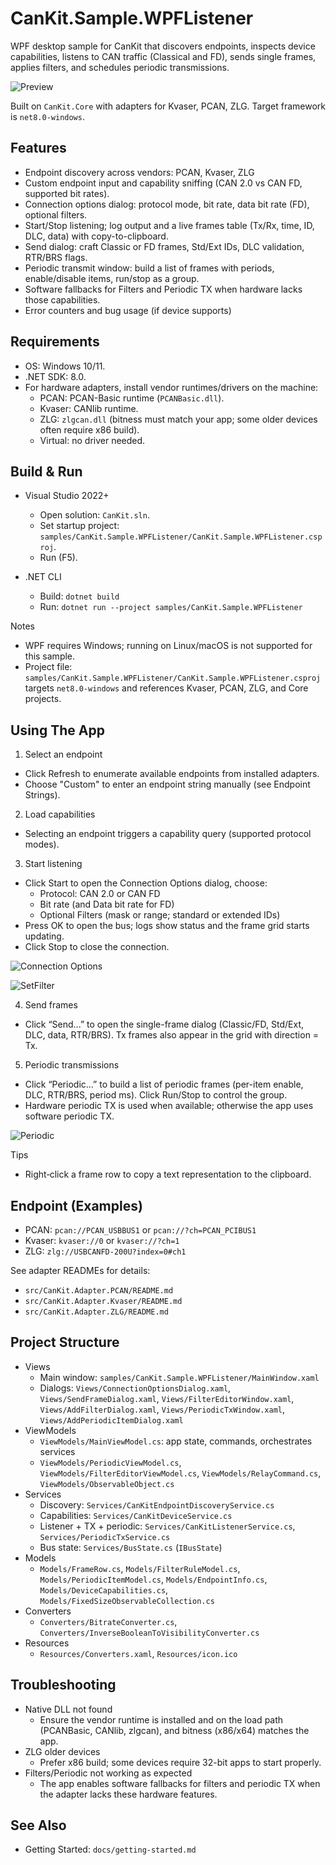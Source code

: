 # CanKit.Sample.WPFListener

WPF desktop sample for CanKit that discovers endpoints, inspects device capabilities, listens to CAN traffic (Classical and FD), sends single frames, applies filters, and schedules periodic transmissions.

![Preview](https://github.com/pkuyo/CanKit/blob/master/docs/pics/cankitdemo_preview1.png)

Built on `CanKit.Core` with adapters for Kvaser, PCAN, ZLG. 
Target framework is `net8.0-windows`.

## Features

- Endpoint discovery across vendors: PCAN, Kvaser, ZLG
- Custom endpoint input and capability sniffing (CAN 2.0 vs CAN FD, supported bit rates).
- Connection options dialog: protocol mode, bit rate, data bit rate (FD), optional filters.
- Start/Stop listening; log output and a live frames table (Tx/Rx, time, ID, DLC, data) with copy-to-clipboard.
- Send dialog: craft Classic or FD frames, Std/Ext IDs, DLC validation, RTR/BRS flags.
- Periodic transmit window: build a list of frames with periods, enable/disable items, run/stop as a group.
- Software fallbacks for Filters and Periodic TX when hardware lacks those capabilities.
- Error counters and bug usage (if device supports)

## Requirements

- OS: Windows 10/11.
- .NET SDK: 8.0.
- For hardware adapters, install vendor runtimes/drivers on the machine:
  - PCAN: PCAN-Basic runtime (`PCANBasic.dll`).
  - Kvaser: CANlib runtime.
  - ZLG: `zlgcan.dll` (bitness must match your app; some older devices often require x86 build).
  - Virtual: no driver needed.

## Build & Run

- Visual Studio 2022+
  - Open solution: `CanKit.sln`.
  - Set startup project: `samples/CanKit.Sample.WPFListener/CanKit.Sample.WPFListener.csproj`.
  - Run (F5).

- .NET CLI
  - Build: `dotnet build`
  - Run: `dotnet run --project samples/CanKit.Sample.WPFListener`

Notes
- WPF requires Windows; running on Linux/macOS is not supported for this sample.
- Project file: `samples/CanKit.Sample.WPFListener/CanKit.Sample.WPFListener.csproj` targets `net8.0-windows` and references Kvaser, PCAN, ZLG, and Core projects.

## Using The App

1) Select an endpoint
- Click Refresh to enumerate available endpoints from installed adapters.
- Choose "Custom" to enter an endpoint string manually (see Endpoint Strings).

2) Load capabilities
- Selecting an endpoint triggers a capability query (supported protocol modes).

3) Start listening
- Click Start to open the Connection Options dialog, choose:
  - Protocol: CAN 2.0 or CAN FD
  - Bit rate (and Data bit rate for FD)
  - Optional Filters (mask or range; standard or extended IDs)
- Press OK to open the bus; logs show status and the frame grid starts updating.
- Click Stop to close the connection.

![Connection Options](https://github.com/pkuyo/CanKit/blob/master/docs/pics/cankitdemo_preview4.png)

![SetFilter](https://github.com/pkuyo/CanKit/blob/master/docs/pics/cankitdemo_preview2.png)

4) Send frames
- Click “Send...” to open the single-frame dialog (Classic/FD, Std/Ext, DLC, data, RTR/BRS). Tx frames also appear in the grid with direction = Tx.

5) Periodic transmissions
- Click “Periodic...” to build a list of periodic frames (per-item enable, DLC, RTR/BRS, period ms). Click Run/Stop to control the group.
- Hardware periodic TX is used when available; otherwise the app uses software periodic TX.

![Periodic](https://github.com/pkuyo/CanKit/blob/master/docs/pics/cankitdemo_preview3.png)

Tips
- Right‑click a frame row to copy a text representation to the clipboard.

## Endpoint (Examples)

- PCAN: `pcan://PCAN_USBBUS1` or `pcan://?ch=PCAN_PCIBUS1`
- Kvaser: `kvaser://0` or `kvaser://?ch=1`
- ZLG: `zlg://USBCANFD-200U?index=0#ch1`

See adapter READMEs for details:
- `src/CanKit.Adapter.PCAN/README.md`
- `src/CanKit.Adapter.Kvaser/README.md`
- `src/CanKit.Adapter.ZLG/README.md`

## Project Structure

- Views
  - Main window: `samples/CanKit.Sample.WPFListener/MainWindow.xaml`
  - Dialogs: `Views/ConnectionOptionsDialog.xaml`, `Views/SendFrameDialog.xaml`, `Views/FilterEditorWindow.xaml`, `Views/AddFilterDialog.xaml`, `Views/PeriodicTxWindow.xaml`, `Views/AddPeriodicItemDialog.xaml`
- ViewModels
  - `ViewModels/MainViewModel.cs`: app state, commands, orchestrates services
  - `ViewModels/PeriodicViewModel.cs`, `ViewModels/FilterEditorViewModel.cs`, `ViewModels/RelayCommand.cs`, `ViewModels/ObservableObject.cs`
- Services
  - Discovery: `Services/CanKitEndpointDiscoveryService.cs`
  - Capabilities: `Services/CanKitDeviceService.cs`
  - Listener + TX + periodic: `Services/CanKitListenerService.cs`, `Services/PeriodicTxService.cs`
  - Bus state: `Services/BusState.cs` (`IBusState`)
- Models
  - `Models/FrameRow.cs`, `Models/FilterRuleModel.cs`, `Models/PeriodicItemModel.cs`, `Models/EndpointInfo.cs`, `Models/DeviceCapabilities.cs`, `Models/FixedSizeObservableCollection.cs`
- Converters
  - `Converters/BitrateConverter.cs`, `Converters/InverseBooleanToVisibilityConverter.cs`
- Resources
  - `Resources/Converters.xaml`, `Resources/icon.ico`

## Troubleshooting

- Native DLL not found
  - Ensure the vendor runtime is installed and on the load path (PCANBasic, CANlib, zlgcan), and bitness (x86/x64) matches the app.
- ZLG older devices
  - Prefer x86 build; some devices require 32-bit apps to start properly.
- Filters/Periodic not working as expected
  - The app enables software fallbacks for filters and periodic TX when the adapter lacks these hardware features.

## See Also

- Getting Started: `docs/getting-started.md`


